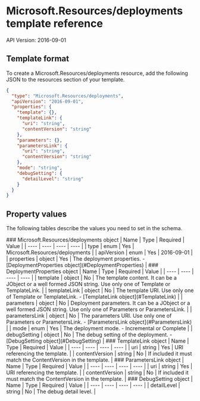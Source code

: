 # Microsoft.Resources/deployments template reference
API Version: 2016-09-01
## Template format

To create a Microsoft.Resources/deployments resource, add the following JSON to the resources section of your template.

```json
{
  "type": "Microsoft.Resources/deployments",
  "apiVersion": "2016-09-01",
  "properties": {
    "template": {},
    "templateLink": {
      "uri": "string",
      "contentVersion": "string"
    },
    "parameters": {},
    "parametersLink": {
      "uri": "string",
      "contentVersion": "string"
    },
    "mode": "string",
    "debugSetting": {
      "detailLevel": "string"
    }
  }
}
```
## Property values

The following tables describe the values you need to set in the schema.

<a id="Microsoft.Resources/deployments" />
### Microsoft.Resources/deployments object
|  Name | Type | Required | Value |
|  ---- | ---- | ---- | ---- |
|  type | enum | Yes | Microsoft.Resources/deployments |
|  apiVersion | enum | Yes | 2016-09-01 |
|  properties | object | Yes | The deployment properties. - [DeploymentProperties object](#DeploymentProperties) |


<a id="DeploymentProperties" />
### DeploymentProperties object
|  Name | Type | Required | Value |
|  ---- | ---- | ---- | ---- |
|  template | object | No | The template content. It can be a JObject or a well formed JSON string. Use only one of Template or TemplateLink. |
|  templateLink | object | No | The template URI. Use only one of Template or TemplateLink. - [TemplateLink object](#TemplateLink) |
|  parameters | object | No | Deployment parameters. It can be a JObject or a well formed JSON string. Use only one of Parameters or ParametersLink. |
|  parametersLink | object | No | The parameters URI. Use only one of Parameters or ParametersLink. - [ParametersLink object](#ParametersLink) |
|  mode | enum | Yes | The deployment mode. - Incremental or Complete |
|  debugSetting | object | No | The debug setting of the deployment. - [DebugSetting object](#DebugSetting) |


<a id="TemplateLink" />
### TemplateLink object
|  Name | Type | Required | Value |
|  ---- | ---- | ---- | ---- |
|  uri | string | Yes | URI referencing the template. |
|  contentVersion | string | No | If included it must match the ContentVersion in the template. |


<a id="ParametersLink" />
### ParametersLink object
|  Name | Type | Required | Value |
|  ---- | ---- | ---- | ---- |
|  uri | string | Yes | URI referencing the template. |
|  contentVersion | string | No | If included it must match the ContentVersion in the template. |


<a id="DebugSetting" />
### DebugSetting object
|  Name | Type | Required | Value |
|  ---- | ---- | ---- | ---- |
|  detailLevel | string | No | The debug detail level. |

